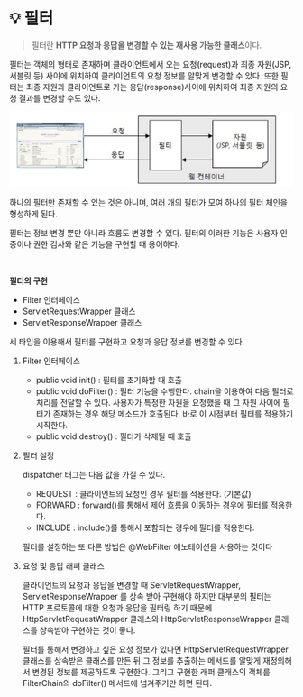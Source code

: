 # 💡 **필터**

> 필터란 **HTTP 요청과 응답을 변경할 수 있는 재사용 가능한 클래스**이다. 

필터는 객체의 형태로 존재하며 클라이언트에서 오는 요청(request)과 최종 자원(JSP, 서블릿 등) 사이에 위치하여 클라이언트의 요청 정보를 알맞게 변경할 수 있다. 또한 필터는 최종 자원과 클라이언트로 가는 응답(response)사이에 위치하여 최종 자원의 요청 결과를 변경할 수도 있다.

![img](https://github.com/dilmah0203/TIL/blob/main/Image/Filter.png)

하나의 필터만 존재할 수 있는 것은 아니며, 여러 개의 필터가 모여 하나의 필터 체인을 형성하게 된다.

필터는 정보 변경 뿐만 아니라 흐름도 변경할 수 있다. 필터의 이러한 기능은 사용자 인증이나 권한 검사와 같은 기능을 구현할 때 용이하다.

<br>

**필터의 구현**

- Filter 인터페이스
- ServletRequestWrapper 클래스
- ServletResponseWrapper 클래스

세 타입을 이용해서 필터를 구현하고 요청과 응답 정보를 변경할 수 있다.

1. Filter 인터페이스

    - public void init() : 필터를 초기화할 때 호출
    - public void doFilter() : 필터 기능을 수행한다. chain을 이용하여 다음 필터로 처리를 전달할 수 있다. 사용자가 특정한 자원을 요청했을 때 그 자원 사이에 필터가 존재하는 경우 해당 메소드가 호출된다. 바로 이 시점부터 필터를 적용하기 시작한다.
    - public void destroy() : 필터가 삭제될 때 호출

2. 필터 설정

    dispatcher 태그는 다음 값을 가질 수 있다. 

    - REQUEST : 클라이언트의 요청인 경우 필터를 적용한다. (기본값)
    - FORWARD : forward()를 통해서 제어 흐름을 이동하는 경우에 필터를 적용한다.
    - INCLUDE : include()를 통해서 포함되는 경우에 필터를 적용한다.

    필터를 설정하는 또 다른 방법은 @WebFilter 애노테이션을 사용하는 것이다

3. 요청 및 응답 래퍼 클래스

    클라이언트의 요청과 응답을 변경할 때 ServletRequestWrapper, ServletResponseWrapper 를 상속 받아 구현해야 하지만 대부분의 필터는 HTTP 프로토콜에 대한 요청과 응답을 필터링 하기 때문에 HttpServletRequestWrapper 클래스와 HttpServletResponseWrapper 클래스를 상속받아 구현하는 것이 좋다.

    필터를 통해서 변경하고 싶은 요청 정보가 있다면 HttpServletRequestWrapper 클래스를 상속받은 클래스를 만든 뒤 그 정보를 추출하는 메서드를 알맞게 재정의해서 변경된 정보를 제공하도록 구현한다. 그리고 구현한 래퍼 클래스의 객체를 FilterChain의 doFilter() 메서드에 넘겨주기만 하면 된다.
